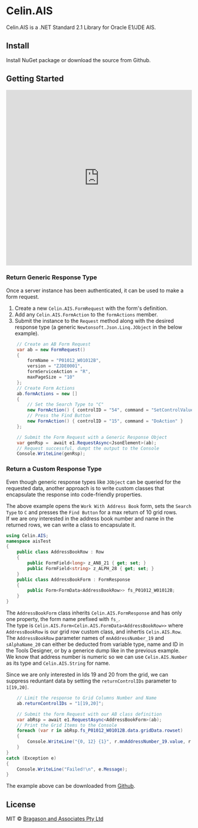 # Celin.AIS

Celin.AIS is a .NET Standard 2.1 Library for Oracle E1/JDE AIS.

## Install

Install NuGet package or download the source from Github.

## Getting Started

<iframe width="100%" height="475" src="https://dotnetfiddle.net/Widget/eHxkOg" frameborder="0"></iframe>

### Return Generic Response Type

Once a server instance has been authenticated, it can be used to make a form request.
1. Create a new `Celin.AIS.FormRequest` with the form's definition.
2. Add any `Celin.AIS.FormAction` to the `formActions` member.
3. Submit the instance to the `Request` method along with the desired response type (a generic `Newtonsoft.Json.Linq.JObject` in the below example). 

```csharp
	// Create an AB Form Request
	var ab = new FormRequest()
	{
		formName = "P01012_W01012B",
		version = "ZJDE0001",
		formServiceAction = "R",
		maxPageSize = "10"
	};
	// Create Form Actions
	ab.formActions = new []
	{
		// Set the Search Type to "C"
		new FormAction() { controlID = "54", command = "SetControlValue", value = "C" },
		// Press the Find Button
		new FormAction() { controlID = "15", command = "DoAction" }
	};

	// Submit the Form Request with a Generic Response Object
	var genRsp =  await e1.RequestAsync<JsonElement>(ab);
	// Request successful, dumpt the output to the Console
	Console.WriteLine(genRsp);
```

### Return a Custom Response Type

Even though generic response types like `JObject` can be queried for the requested data, another approach is to write custom classes that encapsulate the response into code-friendly properties.

The above example opens the `Work With Address Book` form, sets the `Search Type` to `C` and presses the `Find Button` for a max return of 10 grid rows.  
If we are ony interested in the address book number and name in the returned rows, we can write a class to encapsulate it.

```csharp
using Celin.AIS;
namespace aisTest
{
    public class AddressBookRow : Row
    {
        public FormField<long> z_AN8_21 { get; set; }
        public FormField<string> z_ALPH_28 { get; set; }
    }
    public class AddressBookForm : FormResponse
    {
        public Form<FormData<AddressBookRow>> fs_P01012_W01012B;
    }
}
```

The `AddressBookForm` class inherits `Celin.AIS.FormResponse` and has only one property, the form name prefixed with `fs_`.  
The type is `Celin.AIS.Form<Celin.AIS.FormData<AddressBookRow>>` where `AddressBookRow` is our grid row custom class, and inhertis `Celin.AIS.Row`.  
The `AddressBookRow` parameter names of `mnAddressNumber_19` and `sAlphaName_20` can either be deducted from variable type, name and ID in the Tools Designer, or by a generice dump like in the previous example.  
We know that address number is numeric so we can use `Celin.AIS.Number` as its type and `Celin.AIS.String` for name.

Since we are only interested in Ids 19 and 20 from the grid, we can suppress reduntant data by setting the `returnControlIDs` parameter to `1[19,20]`.

```csharp
	// Limit the response to Grid Columns Number and Name
	ab.returnControlIDs = "1[19,20]";

	// Submit the form Request with our AB class definition
	var abRsp = await e1.RequestAsync<AddressBookForm>(ab);
	// Print the Grid Items to the Console
	foreach (var r in abRsp.fs_P01012_W01012B.data.gridData.rowset)
	{
		Console.WriteLine("{0, 12} {1}", r.mnAddressNumber_19.value, r.sAlphaName_20.value);
	}
}
catch (Exception e)
{
	Console.WriteLine("Failed!\n", e.Message);
}
```

The example above can be downloaded from [Github](https://github.com/Herdubreid/aisTest/tree/master).

## License

MIT © [Bragason and Associates Pty Ltd](fbragason@outlook.com)
